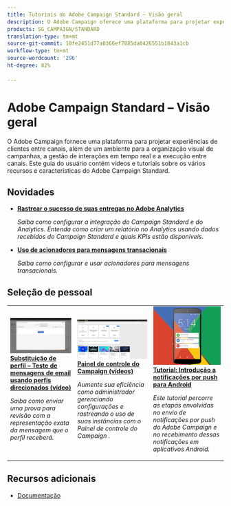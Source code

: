 ```yaml
---
title: Tutoriais do Adobe Campaign Standard – Visão geral
description: O Adobe Campaign oferece uma plataforma para projetar experiências de clientes entre canais, além de um ambiente para a orquestração visual de campanhas, gestão de interações em tempo real e a execução entre canais. Este guia do usuário contém vídeos e tutoriais sobre os vários recursos e características do Adobe Campaign Standard.
products: SG_CAMPAIGN/STANDARD
translation-type: tm+mt
source-git-commit: 10fe2451d77a0366ef7885da0426551b1843a1cb
workflow-type: tm+mt
source-wordcount: '296'
ht-degree: 82%

---
```



# Adobe Campaign Standard – Visão geral

O Adobe Campaign fornece uma plataforma para projetar experiências de clientes entre canais, além de um ambiente para a organização visual de campanhas, a gestão de interações em tempo real e a execução entre canais. Este guia do usuário contém vídeos e tutoriais sobre os vários recursos e características do Adobe Campaign Standard.

## Novidades

* **[Rastrear o sucesso de suas entregas no Adobe Analytics](/help/integrations/track-the-success-of-your-deliveries-in-analytics.md)**

   *Saiba como configurar a integração do Campaign Standard e do Analytics. Entenda como criar um relatório no Analytics usando dados recebidos do Campaign Standard e quais KPIs estão disponíveis.*

* **[Uso de acionadores para mensagens transacionais](/help/integrations/using-triggers-for-transactional-messaging-overview.md)**

   *Saiba como configurar e usar acionadores para mensagens transacionais.*

## Seleção de pessoal

<table>
<tr>
  <td>
    <a href="./communication-channels/email/profile-substitution.md"> 
      <img alt="Substituição de perfil – Teste de mensagens de email usando perfis direcionados (vídeo)" src="./assets/substitution_tab.png"/>
    </a>
    <div>
      <a href="./communication-channels/email/profile-substitution.md">
    <strong>Substituição de perfil – Teste de mensagens de email usando perfis direcionados (vídeo)</strong>
    </a>
    </div>
    <p>
    <em>Saiba como enviar uma prova para revisão com a representação exata da mensagem que o perfil receberá.</em>
    <p>
  </td>
   <td>
    <a href="https://docs.adobe.com/content/help/pt-BR/campaign-standard-learn/control-panel/control-panel-overview.html">
      <img alt="Painel de controle do Campaign (vídeos)" src="./assets/control-panel.png" />
    </a>
    <div>
    <a href="https://docs.adobe.com/content/help/pt-BR/campaign-standard-learn/control-panel/control-panel-overview.html">
    <strong>Painel de controle do Campaign (vídeos)</strong>
    </a>
    </div>
    <p>
    <em> Aumente sua eficiência como administrador gerenciando configurações e rastreando o uso de suas instâncias com o Painel de controle do Campaign .</em>
    <p>
  </td>
  <td>
    <a href="https://docs.adobe.com/content/help/pt-BR/campaign-standard-learn/getting-started-with-push-notifications-android/introduction.html">
      <img alt="Tutorial: Introdução a notificações por push para Android" src="./assets/push-for-android.png" />
    </a>
    <div>
      <a href="https://docs.adobe.com/content/help/en/campaign-standard-learn/getting-started-with-push-notifications-android/introduction.html">
    <strong>Tutorial: Introdução a notificações por push para Android</strong>
    </a>
    </div>
    <p>
    <em>Este tutorial percorre as etapas envolvidas no envio de notificações por push do Adobe Campaign e no recebimento dessas notificações em aplicativos Android. </em>
    <p>
  </td>
</tr>
</table>

## Recursos adicionais

* [Documentação](https://docs.adobe.com/content/help/pt-BR/campaign-standard/using/campaign-standard-home.html)
